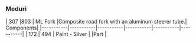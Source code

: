 
### Meduri

| 307 |803 | ML Fork |Composite road fork with an aluminum steerer tube.| Components|
|-----------|-----------|-----------|-----------|-----------|-----------|
| 172 | 494 | Paint - Silver |  |Part |

